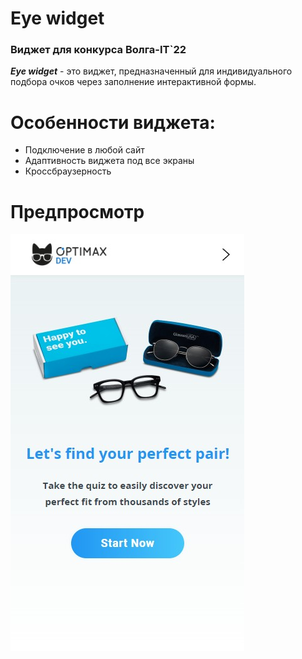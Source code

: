 # Eye widget
 ### Виджет для конкурса Волга-IT`22
 
***Eye widget*** - это виджет, предназначенный для индивидуального подбора очков через заполнение интерактивной формы.

# Особенности виджета:

 * Подключение в любой сайт
 * Адаптивность виджета под все экраны
 * Кроссбраузерность

# Предпросмотр

<img src="/previews/mainScreen.jpg">
